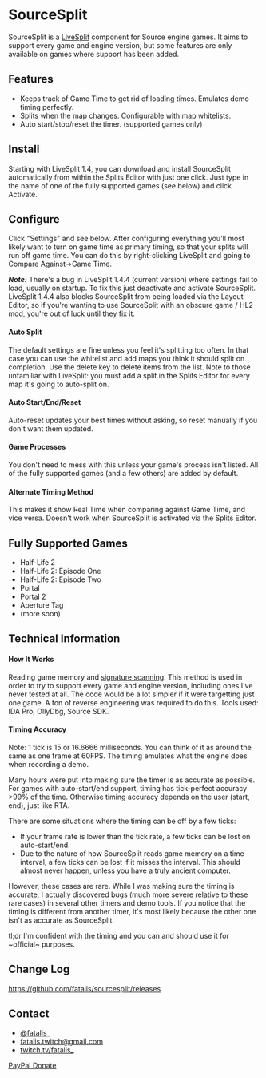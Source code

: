 ﻿SourceSplit
===========

SourceSplit is a [LiveSplit] component for Source engine games. It aims to support every game and engine version, but some features are only available on games where support has been added.

Features
--------
  * Keeps track of Game Time to get rid of loading times. Emulates demo timing perfectly.
  * Splits when the map changes. Configurable with map whitelists.
  * Auto start/stop/reset the timer. (supported games only)

Install
-------
Starting with LiveSplit 1.4, you can download and install SourceSplit automatically from within the Splits Editor with just one click. Just type in the name of one of the fully supported games (see below) and click Activate.

Configure
---------
Click "Settings" and see below. After configuring everything you'll most likely want to turn on game time as primary timing, so that your splits will run off game time. You can do this by right-clicking LiveSplit and going to Compare Against->Game Time.

***Note:*** There's a bug in LiveSplit 1.4.4 (current version) where settings fail to load, usually on startup. To fix this just deactivate and activate SourceSplit. LiveSplit 1.4.4 also blocks SourceSplit from being loaded via the Layout Editor, so if you're wanting to use SourceSplit with an obscure game / HL2 mod, you're out of luck until they fix it.

#### Auto Split
The default settings are fine unless you feel it's splitting too often. In that case you can use the whitelist and add maps you think it should split on completion. Use the delete key to delete items from the list. Note to those unfamiliar with LiveSplit: you must add a split in the Splits Editor for every map it's going to auto-split on.

#### Auto Start/End/Reset
Auto-reset updates your best times without asking, so reset manually if you don't want them updated.

#### Game Processes
You don't need to mess with this unless your game's process isn't listed. All of the fully supported games (and a few others) are added by default.

#### Alternate Timing Method
This makes it show Real Time when comparing against Game Time, and vice versa. Doesn't work when SourceSplit is activated via the Splits Editor.

Fully Supported Games
---------------------
  * Half-Life 2
  * Half-Life 2: Episode One
  * Half-Life 2: Episode Two
  * Portal
  * Portal 2
  * Aperture Tag
  * (more soon)

Technical Information
---------------------
#### How It Works
Reading game memory and [signature scanning]. This method is used in order to try to support every game and engine version, including ones I've never tested at all. The code would be a lot simpler if it were targetting just one game. A ton of reverse engineering was required to do this. Tools used: IDA Pro, OllyDbg, Source SDK.

#### Timing Accuracy
Note: 1 tick is 15 or 16.6666 milliseconds. You can think of it as around the same as one frame at 60FPS. The timing emulates what the engine does when recording a demo.

Many hours were put into making sure the timer is as accurate as possible. For games with auto-start/end support, timing has tick-perfect accuracy >99% of the time. Otherwise timing accuracy depends on the user (start, end), just like RTA.

There are some situations where the timing can be off by a few ticks:

  * If your frame rate is lower than the tick rate, a few ticks can be lost on auto-start/end. 
  * Due to the nature of how SourceSplit reads game memory on a time interval, a few ticks can be lost if it misses the interval. This should almost never happen, unless you have a truly ancient computer.

However, these cases are rare. While I was making sure the timing is accurate, I actually discovered bugs (much more severe relative to these rare cases) in several other timers and demo tools. If you notice that the timing is different from another timer, it's most likely because the other one isn't as accurate as SourceSplit.

tl;dr I'm confident with the timing and you can and should use it for ~official~ purposes.

Change Log
----------
https://github.com/fatalis/sourcesplit/releases

Contact
-------
  * [@fatalis_](https://twitter.com/fatalis_)
  * [fatalis.twitch@gmail.com](mailto:fatalis.twitch@gmail.com)
  * [twitch.tv/fatalis_](http://www.twitch.tv/fatalis_)

[PayPal Donate](http://fatalis.hive.ai/donate)

[LiveSplit]:http://livesplit.org/
[signature scanning]:https://wiki.alliedmods.net/Signature_scanning
